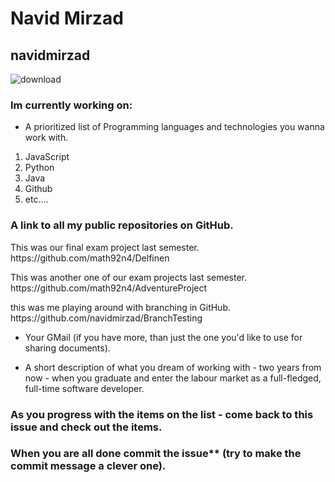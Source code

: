 # Navid Mirzad
## navidmirzad

![download](https://user-images.githubusercontent.com/113148422/215455012-6bc64e09-18ff-43a2-93b8-5c7a6dab0600.jpg)

### Im currently working on:
* A prioritized list of Programming languages and technologies you wanna work with.
1. JavaScript
2. Python
3. Java
4. Github
5. etc....



### A link to all my public repositories on GitHub.
<p> This was our final exam project last semester. https://github.com/math92n4/Delfinen </p>
<p> This was another one of our exam projects last semester. https://github.com/math92n4/AdventureProject </p>
<p> this was me playing around with branching in GitHub. https://github.com/navidmirzad/BranchTesting </p>


* Your GMail (if you have more, than just the one you'd like to use for sharing documents).

* A short description of what you dream of working with - two years from now - when you graduate and enter the labour market as a full-fledged, full-time software developer.


### As you progress with the items on the list - come back to this issue and check out the items.

### When you are all done commit the issue** (try to make the commit message a clever one).
